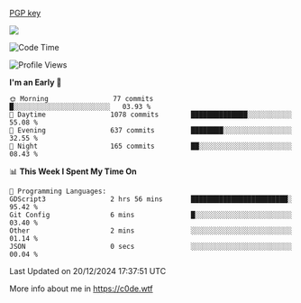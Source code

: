 [PGP key](https://c0de.wtf/urwq.asc)

<a href="https://wakatime.com"><img src="https://wakatime.com/share/@c0dezin/b7f18a7c-ab3a-40b8-8bc7-b1b7bf71f1d6.svg" /></a>

<!--START_SECTION:waka-->
![Code Time](http://img.shields.io/badge/Code%20Time-160%20hrs%2042%20mins-blue)

![Profile Views](http://img.shields.io/badge/Profile%20Views-0-blue)

**I'm an Early 🐤** 

```text
🌞 Morning                77 commits          █░░░░░░░░░░░░░░░░░░░░░░░░   03.93 % 
🌆 Daytime                1078 commits        ██████████████░░░░░░░░░░░   55.08 % 
🌃 Evening                637 commits         ████████░░░░░░░░░░░░░░░░░   32.55 % 
🌙 Night                  165 commits         ██░░░░░░░░░░░░░░░░░░░░░░░   08.43 % 
```


📊 **This Week I Spent My Time On** 

```text
💬 Programming Languages: 
GDScript3                2 hrs 56 mins       ████████████████████████░   95.42 % 
Git Config               6 mins              █░░░░░░░░░░░░░░░░░░░░░░░░   03.40 % 
Other                    2 mins              ░░░░░░░░░░░░░░░░░░░░░░░░░   01.14 % 
JSON                     0 secs              ░░░░░░░░░░░░░░░░░░░░░░░░░   00.04 % 
```


 Last Updated on 20/12/2024 17:37:51 UTC
<!--END_SECTION:waka-->

More info about me in https://c0de.wtf
